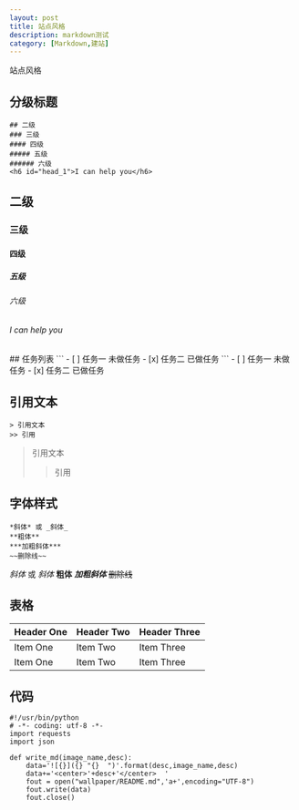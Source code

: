 ```yaml
---
layout: post
title: 站点风格
description: markdown测试
category: [Markdown,建站]
---
```

站点风格  
## 分级标题
```
## 二级
### 三级
#### 四级
##### 五级
###### 六级
<h6 id="head_1">I can help you</h6>
```
## 二级
### 三级
#### 四级
##### 五级
###### 六级
<h6 id="head_1">I can help you</h6>  
## 任务列表
```
- [ ] 任务一 未做任务
- [x] 任务二 已做任务
```
- [ ] 任务一 未做任务
- [x] 任务二 已做任务  

## 引用文本
```
> 引用文本
>> 引用
```
> 引用文本
>> 引用  

## 字体样式
```
*斜体* 或 _斜体_
**粗体**
***加粗斜体***
~~删除线~~
```
*斜体* 或 _斜体_
**粗体**
***加粗斜体***
~~删除线~~

## 表格  

| Header One     | Header Two     | Header Three   |
| :------------- | :------------- | :------------- |
| Item One       | Item Two       | Item Three     |
| Item One       | Item Two       | Item Three     |

## 代码
```
#!/usr/bin/python
# -*- coding: utf-8 -*-
import requests
import json

def write_md(image_name,desc):
    data='![{}]({} "{}  ")'.format(desc,image_name,desc)
    data+='<center>'+desc+'</center>  '
    fout = open("wallpaper/README.md",'a+',encoding="UTF-8")
    fout.write(data)
    fout.close()
```
